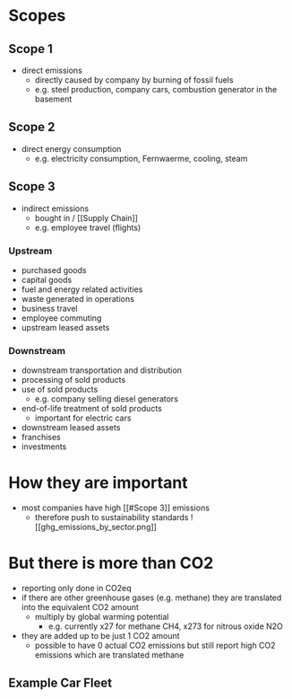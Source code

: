 # Scopes
## Scope 1
- direct emissions
	- directly caused by company by burning of fossil fuels
	- e.g. steel production, company cars, combustion generator in the basement
## Scope 2
- direct energy consumption
	- e.g. electricity consumption, Fernwaerme, cooling, steam
## Scope 3
- indirect emissions
	- bought in / [[Supply Chain]]
	- e.g. employee travel (flights)
### Upstream
- purchased goods
- capital goods
- fuel and energy related activities
- waste generated in operations
- business travel
- employee commuting
- upstream leased assets
### Downstream
- downstream transportation and distribution
- processing of sold products
- use of sold products
	- e.g. company selling diesel generators 
- end-of-life treatment of sold products
	- important for electric cars
- downstream leased assets
- franchises
- investments

# How they are important
- most companies have high [[#Scope 3]] emissions
	- therefore push to sustainability standards
![[ghg_emissions_by_sector.png]]

# But there is more than CO2
- reporting only done in CO2eq
- if there are other greenhouse gases (e.g. methane) they are translated into the equivalent CO2 amount
	- multiply by global warming potential
		- e.g. currently x27 for methane CH4, x273 for nitrous oxide N2O
- they are added up to be just 1 CO2 amount
	- possible to have 0 actual CO2 emissions but still report high CO2 emissions which are translated methane

## Example Car Fleet
